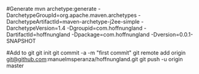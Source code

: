 #Generate
	mvn archetype:generate -DarchetypeGroupId=org.apache.maven.archetypes -DarchetypeArtifactId=maven-archetype-j2ee-simple -DarchetypeVersion=1.4
	-Dgroupid=com.hoffnungland
	-DartifactId=hoffnungland
	-Dpackage=com.hoffnungland
	-Dversion=0.0.1-SNAPSHOT

#Add to git
	git init
	git commit -a -m "first commit"
	git remote add origin git@github.com:manuelmsperanza/hoffnungland.git
	git push -u origin master
